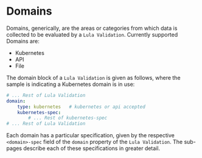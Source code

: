# Domains

Domains, generically, are the areas or categories from which data is collected to be evaluated by a `Lula Validation`. Currently supported Domains are:

* Kubernetes
* API
* File

The domain block of a `Lula Validation` is given as follows, where the sample is indicating a Kubernetes domain is in use:
```yaml
# ... Rest of Lula Validation
domain:
    type: kubernetes   # kubernetes or api accepted
    kubernetes-spec:
        # ... Rest of kubernetes-spec
# ... Rest of Lula Validation
```

Each domain has a particular specification, given by the respective `<domain>-spec` field of the `domain` property of the `Lula Validation`. The sub-pages describe each of these specifications in greater detail.